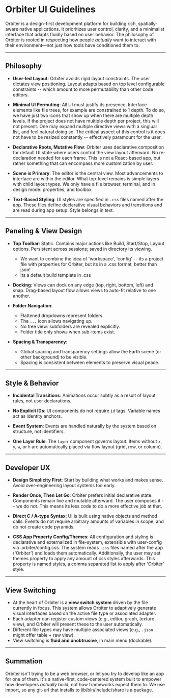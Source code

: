 # Orbiter UI Guidelines

Orbiter is a design-first development platform for building rich, spatially-aware native applications. It prioritizes user control, clarity, and a minimalist interface that adapts fluidly based on user behavior. The philosophy of Orbiter is rooted in respecting how people *actually* want to interact with their environment—not just how tools have conditioned them to.

---

## Philosophy

* **User-led Layout**: Orbiter avoids rigid layout constraints. The user dictates view positioning. Layout adapts based on top level configurable constraints -- which amount to more permutability than other code editors.

* **Minimal UI Permuting**: All UI must justify its presence. Interface elements like file trees, for example are constrained to 1 depth.  To do so, we have just two icons that show up when there are multiple depth levels.  If the project does not have multiple depth per project, this will not present.  One may expand multiple directive views with a singluar list, and feel natural doing so.  The critical aspect of this control is it does not have to be resized constantly -- effectively paramount for the user.

* **Declarative Roots, Mutative Flow**: Orbiter uses declarative composition for default UI state where users control the view layout afterward. No re-declaration needed for each frame.  This is not a React-based app, but rather something that can encompass more customization by user.

* **Scene is Primary**: The editor is the central view. Most advancements to interface are within the editor. What top-level remains is simple layers with child layout types.  We only have a file browser, terminal, and in design mode: properties, and toolbox

* **Text-Based Styling**: UI styles are specified in `.css` files named after the app. These files define declarative visual behaviors and transitions and are read during app setup. Style belongs in text.

---

## Paneling & View Design

* **Top Toolbar**: Static. Contains major actions like Build, Start/Stop, Layout options. Persistent across sessions; saved in directory its viewing.
  * We want to combine the idea of 'workspace', 'config' -- its a project file with properties for Orbiter, but its in a .css format, better than json!
  * Its a default build template in .css

* **Docking**: Views can dock on any edge (top, right, bottom, left) and snap. Drag-based layout flow allows views to auto-fit relative to one another.

* **Folder Navigation**:

  * Flattened dropdowns represent folders.
  * The `...` icon allows navigating up.
  * No tree view: subfolders are revealed explicitly.
  * Folder title only shows when sub-items exist.

* **Spacing & Transparency**:

  * Global spacing and transparency settings allow the Earth scene (or other background) to be visible.
  * Spacing is consistent between elements to preserve visual peace.

---

## Style & Behavior

* **Incidental Transitions**: Animations occur subtly as a result of layout rules, not user declarations.

* **No Explicit IDs**: UI components do not require `id` tags. Variable names act as identity anchors.

* **Event System**: Events are handled naturally by the system based on structure, not identifiers.

* **One Layer Rule**: The `layer` component governs layout. Items without `x`, `y`, `w`, or `h` are automatically placed via flow layout (grid, row, or column).

---

## Developer UX

* **Design Simplicity First**: Start by building what works and makes sense. Avoid over-engineering layout systems too early.

* **Render Once, Then Let Go**: Orbiter prefers initial declarative state. Components remain live and mutable afterward.  The user composes it -- we do not.  This means its less code to do a more effective job at that.

* **Direct C / A-type Syntax**: UI is built using native objects and method calls. Events do not require arbitrary amounts of variables in scope, and do not create code pyramids.

* **CSS App Property Config/Themes**: All configuration and styling is declarative and externalized in file-system, extensible with user-config via .orbiter/config.css. The system reads `.css` files named after the app ('Orbiter') and loads them automatically.  Additionally, the user may set themes property to apply any amount of css styles afterwards.  This property is named styles, a comma separated list to apply after 'Orbiter' style.

---

## View Switching

* At the heart of Orbiter is a **view switch system** driven by the file currently in focus. This system allows Orbiter to adaptively generate visual interfaces based on the active file type or associated adapter.
* Each adapter can register custom views (e.g., editor, graph, texture view), and Orbiter will present these to the user automatically.
* Different file types may have multiple associated views (e.g., `.json` might offer table + raw view).
* View switching is **fluid and unobtrusive**, in main menu (dockable).

---

## Summation

Orbiter isn't trying to be a web browser, or let you try to develop like an app for one of them. It's a native-first, code-centered system built to empower how developers *actually* build, not how frameworks expect them to.  We use import, so any git-url that installs to lib/bin/include/share is a package.
